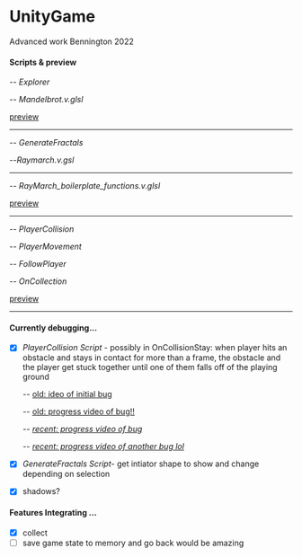 # UnityGame
Advanced work Bennington 2022



#### Scripts & preview

-- *Explorer* 

-- *Mandelbrot.v.glsl* 

[preview](https://youtu.be/cfsdsM9RSDk)

*****************************************************

-- *GenerateFractals* 

--*Raymarch.v.gsl* 

*****************************************************

-- *RayMarch_boilerplate_functions.v.glsl*

[preview](https://youtu.be/C_uvm5h36Pk)
*****************************************************

-- *PlayerCollision*

-- *PlayerMovement* 

-- *FollowPlayer* 

-- *OnCollection* 

[preview](https://youtu.be/vuMkQGmQhTs)

*****************************************************


#### Currently debugging... ####

- [x] *PlayerCollision Script* - possibly in OnCollisionStay: when player hits an obstacle and stays in contact for more than a frame, the obstacle and the player get stuck together until one of them falls off of the playing ground 

     -- [old: ideo of initial bug](https://drive.google.com/file/d/1ZmKTVZOmkKcH46sZOwlaJa-lCvVBX-wI/view?usp=sharing)

     -- [old: progress video of bug!!](https://youtu.be/nihNty_lZJU) 
     
     -- [*recent: progress video of bug*](https://youtu.be/wdY-C9WeHmE)
     
     -- [*recent: progress video of another bug lol*](https://youtu.be/Msb6HGaBh7E)
     
     

- [x] *GenerateFractals Script*- get intiator shape to show and change depending on selection
- [x] shadows? 

#### Features Integrating ... #### 

- [x] collect 
- [ ] save game state to memory and go back would be amazing
